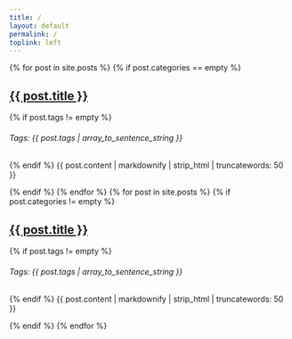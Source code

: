 ```yaml
---
title: /
layout: default
permalink: /
toplink: left
---
```


  <article>
{% for post in site.posts %}
{% if post.categories == empty %}
    <p><h2>
      <a href="{{ post.url }}">
        {{ post.title }}
      </a>
    </h2>
      {% if post.tags != empty %}
      <h6>Tags: {{ post.tags | array_to_sentence_string }}</h6>
      {% endif %}
    {{ post.content | markdownify | strip_html | truncatewords: 50 }}
    </p>
{% endif %}
{% endfor %}
{% for post in site.posts %}
{% if post.categories != empty %}
    <p><h2>
      <a href="{{ post.url }}">
        {{ post.title }}
      </a>
    </h2>
      {% if post.tags != empty %}
      <h6>Tags: {{ post.tags | array_to_sentence_string }}</h6>
      {% endif %}
    {{ post.content | markdownify | strip_html | truncatewords: 50 }}
    </p>
{% endif %}
{% endfor %}
  </article>
